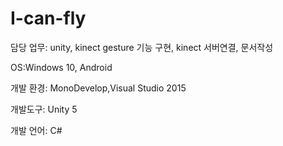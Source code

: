 # I-can-fly

담당 업무: unity, kinect gesture 기능 구현, kinect 서버연결, 문서작성

OS:Windows 10, Android

개발 환경: MonoDevelop,Visual Studio 2015

개발도구: Unity 5

개발 언어: C# 
